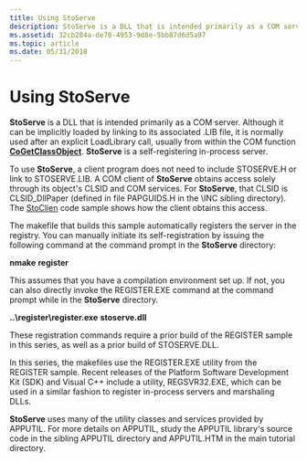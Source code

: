 ```yaml
---
title: Using StoServe
description: StoServe is a DLL that is intended primarily as a COM server.
ms.assetid: 32cb284a-de78-4953-9d8e-5bb87d6d5a97
ms.topic: article
ms.date: 05/31/2018
---
```


# Using StoServe

**StoServe** is a DLL that is intended primarily as a COM server. Although it can be implicitly loaded by linking to its associated .LIB file, it is normally used after an explicit LoadLibrary call, usually from within the COM function [**CoGetClassObject**](https://msdn.microsoft.com/library/ms684007(v=VS.85).aspx). **StoServe** is a self-registering in-process server.

To use **StoServe**, a client program does not need to include STOSERVE.H or link to STOSERVE.LIB. A COM client of **StoServe** obtains access solely through its object's CLSID and COM services. For **StoServe**, that CLSID is CLSID\_DllPaper (defined in file PAPGUIDS.H in the \\INC sibling directory). The [StoClien](structured-storage-client-sample--stoclien-.md) code sample shows how the client obtains this access.

The makefile that builds this sample automatically registers the server in the registry. You can manually initiate its self-registration by issuing the following command at the command prompt in the **StoServe** directory:

**nmake** **register**

This assumes that you have a compilation environment set up. If not, you can also directly invoke the REGISTER.EXE command at the command prompt while in the **StoServe** directory.

**..\\register\\register.exe** **stoserve.dll**

These registration commands require a prior build of the REGISTER sample in this series, as well as a prior build of STOSERVE.DLL.

In this series, the makefiles use the REGISTER.EXE utility from the REGISTER sample. Recent releases of the Platform Software Development Kit (SDK) and Visual C++ include a utility, REGSVR32.EXE, which can be used in a similar fashion to register in-process servers and marshaling DLLs.

**StoServe** uses many of the utility classes and services provided by APPUTIL. For more details on APPUTIL, study the APPUTIL library's source code in the sibling APPUTIL directory and APPUTIL.HTM in the main tutorial directory.

 

 




